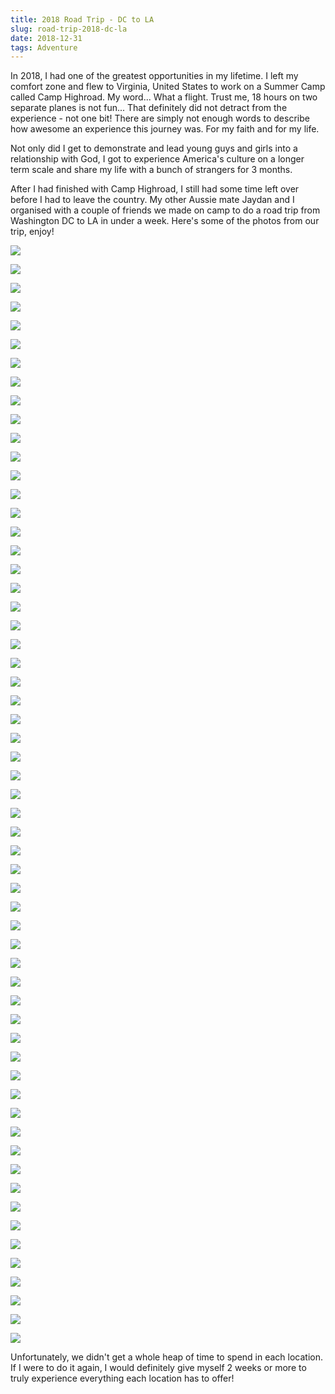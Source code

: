 ```yaml
---
title: 2018 Road Trip - DC to LA
slug: road-trip-2018-dc-la
date: 2018-12-31
tags: Adventure
---
```


In 2018, I had one of the greatest opportunities in my lifetime. I left my comfort zone and flew to Virginia, United States to work on a Summer Camp called Camp Highroad. My word... What a flight. Trust me, 18 hours on two separate planes is not fun... That definitely did not detract from the experience - not one bit! There are simply not enough words to describe how awesome an experience this journey was. For my faith and for my life.

Not only did I get to demonstrate and lead young guys and girls into a relationship with God, I got to experience America's culture on a longer term scale and share my life with a bunch of strangers for 3 months.

After I had finished with Camp Highroad, I still had some time left over before I had to leave the country. My other Aussie mate Jaydan and I organised with a couple of friends we made on camp to do a road trip from Washington DC to LA in under a week. Here's some of the photos from our trip, enjoy!

![](/content/images/2020/11/P1011054.JPG)

![](/content/images/2020/11/P1011057.JPG)

![](/content/images/2020/11/P1011093.JPG)

![](/content/images/2020/11/P1011099.JPG)

![](/content/images/2020/11/P1011108.JPG)

![](/content/images/2020/11/P1011111.JPG)

![](/content/images/2020/11/P1011117.JPG)

![](/content/images/2020/11/P1011129.JPG)

![](/content/images/2020/11/P1011130.JPG)

![](/content/images/2020/11/P1011133.JPG)

![](/content/images/2020/11/P1011136.JPG)

![](/content/images/2020/11/P1011149.JPG)

![](/content/images/2020/11/P1011152.JPG)

![](/content/images/2020/11/P1011154.JPG)

![](/content/images/2020/11/P1011155.JPG)

![](/content/images/2020/11/P1011159.JPG)

![](/content/images/2020/11/P1011160.JPG)

![](/content/images/2020/11/P1011162.JPG)

![](/content/images/2020/11/P1011173.JPG)

![](/content/images/2020/11/P1011175.JPG)

![](/content/images/2020/11/P1011177.JPG)

![](/content/images/2020/11/P1011183.JPG)

![](/content/images/2020/11/P1011184.JPG)

![](/content/images/2020/11/P1011186.JPG)

![](/content/images/2020/11/P1011189.JPG)

![](/content/images/2020/11/P1011190.JPG)

![](/content/images/2020/11/P1011198.JPG)

![](/content/images/2020/11/P1011211.JPG)

![](/content/images/2020/11/P1011213.JPG)

![](/content/images/2020/11/P1011221.JPG)

![](/content/images/2020/11/P1011293.JPG)

![](/content/images/2020/11/P1011297.JPG)

![](/content/images/2020/11/P1011298.JPG)

![](/content/images/2020/11/P1011305.JPG)

![](/content/images/2020/11/P1011295.JPG)

![](/content/images/2020/11/P1011310.JPG)

![](/content/images/2020/11/P1011311.JPG)

![](/content/images/2020/11/P1011313.JPG)

![](/content/images/2020/11/P1011316.JPG)

![](/content/images/2020/11/P1011354.JPG)

![](/content/images/2020/11/P1011356.JPG)

![](/content/images/2020/11/P1011363.JPG)

![](/content/images/2020/11/P1011372.JPG)

![](/content/images/2020/11/P1011374.JPG)

![](/content/images/2020/11/P1011384.JPG)

![](/content/images/2020/11/P1011386.JPG)

![](/content/images/2020/11/P1011432.JPG)

![](/content/images/2020/11/P1011433.JPG)

![](/content/images/2020/11/P1011435.JPG)

![](/content/images/2020/11/P1011439.JPG)

![](/content/images/2020/11/P1011441.JPG)

![](/content/images/2020/11/P1011444.JPG)

![](/content/images/2020/11/P1011459.JPG)

![](/content/images/2020/11/P1011484.JPG)

![](/content/images/2020/11/P1011487.JPG)

![](/content/images/2020/11/P1011492.JPG)

![](/content/images/2020/11/P1011495.JPG)

![](/content/images/2020/11/P1011501.JPG)

![](/content/images/2020/11/P1011519.JPG)

Unfortunately, we didn't get a whole heap of time to spend in each location. If I were to do it again, I would definitely give myself 2 weeks or more to truly experience everything each location has to offer!

